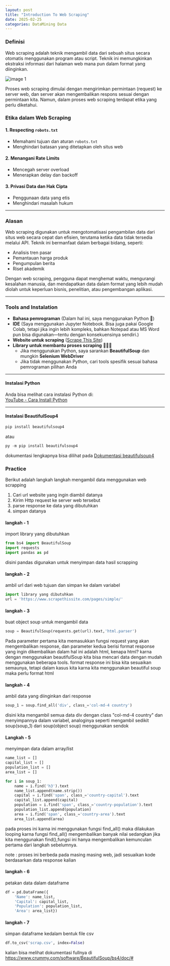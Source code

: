 ```yaml
---
layout: post
title: "Introduction To Web Scraping"
date: 2025-02-25
categories: DataMining Data
---
```


### Definisi  

Web scraping adalah teknik mengambil data dari sebuah situs secara otomatis menggunakan program atau script. Teknik ini memungkinkan ekstraksi informasi dari halaman web mana pun dalam format yang diinginkan.  

![image 1](https://www.enostech.com/wp-content/uploads/2022/04/AdobeStock_474211244.jpg)

Proses web scraping dimulai dengan mengirimkan permintaan (request) ke server web, dan server akan mengembalikan respons sesuai dengan permintaan kita. Namun, dalam proses web scraping terdapat etika yang perlu diketahui.  

### Etika dalam Web Scraping  

#### 1. Respecting `robots.txt`  

- Memahami tujuan dan aturan `robots.txt`  
- Menghindari batasan yang ditetapkan oleh situs web  

#### 2. Menangani Rate Limits  

- Mencegah server overload  
- Menerapkan delay dan backoff  

#### 3. Privasi Data dan Hak Cipta  

- Penggunaan data yang etis  
- Menghindari masalah hukum  

---

### Alasan  

Web scraping digunakan untuk mengotomatisasi pengambilan data dari situs web secara cepat dan efisien, terutama ketika data tidak tersedia melalui API. Teknik ini bermanfaat dalam berbagai bidang, seperti:  

- Analisis tren pasar  
- Pemantauan harga produk  
- Pengumpulan berita  
- Riset akademik  

Dengan web scraping, pengguna dapat menghemat waktu, mengurangi kesalahan manusia, dan mendapatkan data dalam format yang lebih mudah diolah untuk keperluan bisnis, penelitian, atau pengembangan aplikasi.  

---

### Tools and Instalation  

- **Bahasa pemrograman** (Dalam hal ini, saya menggunakan Python 🐍)  
- **IDE** (Saya menggunakan Jupyter Notebook. Bisa juga pakai Google Colab, tetapi jika ingin lebih kompleks, bahkan Notepad atau MS Word pun bisa digunakan—tentu dengan konsekuensinya sendiri.)  
- **Website untuk scraping** ([Scrape This Site](https://www.scrapethissite.com/pages/))  
- **Library untuk membantu proses scraping** 🦸🏻‍♀️  
  - Jika menggunakan Python, saya sarankan **BeautifulSoup** dan mungkin **Selenium WebDriver**  
  - Jika tidak menggunakan Python, cari tools spesifik sesuai bahasa pemrograman pilihan Anda  

---

#### Instalasi Python  

Anda bisa melihat cara instalasi Python di:  
[YouTube - Cara Install Python](https://youtu.be/U6POiWZnGFs?si=G4sMhZkWjMpCm_78)  

---

#### Instalasi BeautifulSoup4  

```python
pip install beautifulsoup4  
```

atau

```python
py -m pip install beautifulsoup4
```

dokumentasi lengkapnya bisa dilihat pada
[Dokumentasi beautifulsoup4](https://www.crummy.com/software/BeautifulSoup/bs4/doc/)  

### Practice  

Berikut adalah langkah langkah mengambil data menggunakan web scrapping

1. Cari url website yang ingin diambil datanya
2. Kirim Http request ke server web tersebut
3. parse response ke data yang dibutuhkan
4. simpan datanya

#### langkah - 1  

import library yang dibutuhkan

```python
from bs4 import BeautifulSoup
import requests
import pandas as pd
```

disini pandas digunakan untuk menyimpan data hasil scrapping

#### langkah - 2  

ambil url dari web tujuan dan simpan ke dalam variabel

```python
import library yang dibutuhkan
url = 'https://www.scrapethissite.com/pages/simple/'
```

#### langkah - 3  

buat object soup untuk mengambil data

```python
soup = BeautifulSoup(requests.get(url).text,'html.parser')
```

Pada parameter pertama kita memasukkan fungsi request yang akan mengembalikan response, dan parameter kedua berisi format response yang ingin dikembalikan dalam hal ini adalah html, kenapa html? karna dengan menggunakan beautifulSoup kita bisa mencari data dengan mudah menggunakan beberapa tools. format response ini bisa kita sesuaikan semaunya, tetapi dalam kasus kita karna kita menggunakan beautiful soup maka perlu format html

#### langkah - 4  

ambil data yang diinginkan dari response

```python
soup_1 = soup.find_all('div', class_='col-md-4 country')
```

disini kita mengambil semua data div dengan class "col-md-4 country" dan menyimpannya dalam variabel, analoginya seperti mengambil sedikit soup(soup_1) dari soup(object soup) menggunakan sendok  

#### Langkah - 5  

menyimpan data dalam array/list

```python
name_list = []
capital_list = []
population_list = []
area_list = []

for i in soup_1:
    name = i.find('h3').text
    name_list.append(name.strip())
    capital = i.find('span', class_='country-capital').text
    capital_list.append(capital)
    population = i.find('span', class_='country-population').text
    population_list.append(population)
    area = i.find('span', class_='country-area').text
    area_list.append(area)
```

pada proses ini karna ini menggunakan fungsi find_all() maka dilakukan looping karna fungsi find_all() mengembalikan banyak nilai sedangkan jika kita menggunakan find(),fungsi ini hanya mengembalikan kemunculan pertama dari langkah sebelumnya.

note : proses ini berbeda pada masing masing web, jadi sesuaikan kode berdasarkan data response kalian

#### langkah - 6

petakan data dalam dataframe

```python
df = pd.DataFrame({
    'Name': name_list,
    'Capital': capital_list,
    'Population': population_list,
    'Area': area_list})
```

#### langkah - 7  

simpan dataframe kedalam bentuk file csv

```python
df.to_csv('scrap.csv', index=False) 
```

kalian bisa melihat dokumentasi fullnya di
<https://www.crummy.com/software/BeautifulSoup/bs4/doc/#>
